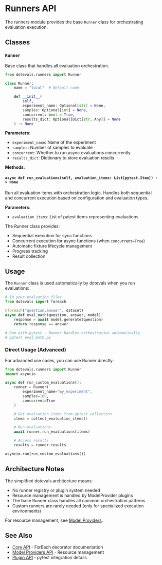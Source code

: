 # Runners API

The runners module provides the base `Runner` class for orchestrating evaluation execution.

## Classes

### `Runner`

Base class that handles all evaluation orchestration.

```python
from dotevals.runners import Runner

class Runner:
    name = "local"  # Default name

    def __init__(
        self,
        experiment_name: Optional[str] = None,
        samples: Optional[int] = None,
        concurrent: bool = True,
        results_dict: Optional[Dict[str, Any]] = None
    ) -> None
```

**Parameters:**
- `experiment_name`: Name of the experiment
- `samples`: Number of samples to evaluate
- `concurrent`: Whether to run async evaluations concurrently
- `results_dict`: Dictionary to store evaluation results

**Methods:**

#### `async def run_evaluations(self, evaluation_items: List[pytest.Item]) -> None`
Run all evaluation items with orchestration logic. Handles both sequential and concurrent execution based on configuration and evaluation types.

**Parameters:**
- `evaluation_items`: List of pytest items representing evaluations

The Runner class provides:
- Sequential execution for sync functions
- Concurrent execution for async functions (when `concurrent=True`)
- Automatic fixture lifecycle management
- Progress tracking
- Result collection

## Usage

The `Runner` class is used automatically by dotevals when you run evaluations:

```python
# In your evaluation files
from dotevals import foreach

@foreach("question,answer", dataset)
async def eval_math(question, answer, model):
    response = await model.generate(question)
    return response == answer

# Run with pytest - Runner handles orchestration automatically
# pytest eval_math.py
```

### Direct Usage (Advanced)

For advanced use cases, you can use Runner directly:

```python
from dotevals.runners import Runner
import asyncio

async def run_custom_evaluations():
    runner = Runner(
        experiment_name="my_experiment",
        samples=100,
        concurrent=True
    )

    # Get evaluation items from pytest collection
    items = collect_evaluation_items()

    # Run evaluations
    await runner.run_evaluations(items)

    # Access results
    results = runner.results

asyncio.run(run_custom_evaluations())
```

## Architecture Notes

The simplified dotevals architecture means:
- No runner registry or plugin system needed
- Resource management is handled by ModelProvider plugins
- The base Runner class handles all common orchestration patterns
- Custom runners are rarely needed (only for specialized execution environments)

For resource management, see [Model Providers](model-providers.md).

## See Also

- [Core API](core.md) - ForEach decorator documentation
- [Model Providers API](model-providers.md) - Resource management
- [Plugin API](plugin.md) - pytest integration details
